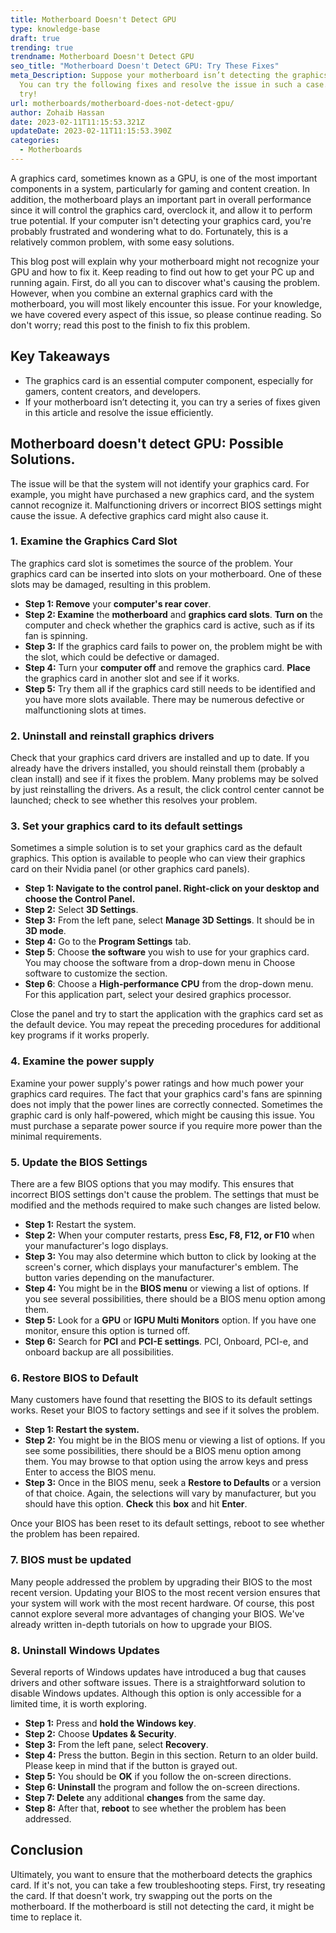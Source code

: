 ```yaml
---
title: Motherboard Doesn't Detect GPU
type: knowledge-base
draft: true
trending: true
trendname: Motherboard Doesn't Detect GPU
seo_title: "Motherboard Doesn't Detect GPU: Try These Fixes"
meta_Description: Suppose your motherboard isn’t detecting the graphics card.
  You can try the following fixes and resolve the issue in such a case. Let’s
  try!
url: motherboards/motherboard-does-not-detect-gpu/
author: Zohaib Hassan
date: 2023-02-11T11:15:53.321Z
updateDate: 2023-02-11T11:15:53.390Z
categories:
  - Motherboards
---
```

A graphics card, sometimes known as a GPU, is one of the most important components in a system, particularly for gaming and content creation. In addition, the motherboard plays an important part in overall performance since it will control the graphics card, overclock it, and allow it to perform true potential. If your computer isn't detecting your graphics card, you're probably frustrated and wondering what to do. Fortunately, this is a relatively common problem, with some easy solutions.

This blog post will explain why your motherboard might not recognize your GPU and how to fix it. Keep reading to find out how to get your PC up and running again. First, do all you can to discover what's causing the problem. However, when you combine an external graphics card with the motherboard, you will most likely encounter this issue. For your knowledge, we have covered every aspect of this issue, so please continue reading. So don't worry; read this post to the finish to fix this problem.

## Key Takeaways

* The graphics card is an essential computer component, especially for gamers, content creators, and developers. 
* If your motherboard isn’t detecting it, you can try a series of fixes given in this article and resolve the issue efficiently. 

## Motherboard doesn't detect GPU: Possible Solutions.

The issue will be that the system will not identify your graphics card. For example, you might have purchased a new graphics card, and the system cannot recognize it. Malfunctioning drivers or incorrect BIOS settings might cause the issue. A defective graphics card might also cause it. 

### 1. Examine the Graphics Card Slot

The graphics card slot is sometimes the source of the problem. Your graphics card can be inserted into slots on your motherboard. One of these slots may be damaged, resulting in this problem.

* **Step 1: Remove** your **computer's rear cover**.
* **Step 2: Examine** the **motherboard** and **graphics card slots**. **Turn on** the computer and check whether the graphics card is active, such as if its fan is spinning.
* **Step 3:** If the graphics card fails to power on, the problem might be with the slot, which could be defective or damaged.
* **Step 4:** Turn your **computer off** and remove the graphics card. **Place** the graphics card in another slot and see if it works.
* **Step 5:** Try them all if the graphics card still needs to be identified and you have more slots available. There may be numerous defective or malfunctioning slots at times.

### 2. Uninstall and reinstall graphics drivers

Check that your graphics card drivers are installed and up to date. If you already have the drivers installed, you should reinstall them (probably a clean install) and see if it fixes the problem. Many problems may be solved by just reinstalling the drivers. As a result, the click control center cannot be launched; check to see whether this resolves your problem.

### 3. Set your graphics card to its default settings

Sometimes a simple solution is to set your graphics card as the default graphics. This option is available to people who can view their graphics card on their Nvidia panel (or other graphics card panels). 

* **Step 1: Navigate to the control panel. Right-click on your desktop and choose the Control Panel.**
* **Step 2:** Select **3D Settings**.
* **Step 3:** From the left pane, select **Manage 3D Settings**. It should be in **3D mode**.
* **Step 4:** Go to the **Program Settings** tab.
* **Step 5**: Choose **the software** you wish to use for your graphics card. You may choose the software from a drop-down menu in Choose software to customize the section.
* **Step 6**: Choose a **High-performance CPU** from the drop-down menu. For this application part, select your desired graphics processor.

Close the panel and try to start the application with the graphics card set as the default device. You may repeat the preceding procedures for additional key programs if it works properly.

### 4. Examine the power supply

Examine your power supply's power ratings and how much power your graphics card requires. The fact that your graphics card's fans are spinning does not imply that the power lines are correctly connected. Sometimes the graphic card is only half-powered, which might be causing this issue. You must purchase a separate power source if you require more power than the minimal requirements.

### 5. Update the BIOS Settings

There are a few BIOS options that you may modify. This ensures that incorrect BIOS settings don't cause the problem. The settings that must be modified and the methods required to make such changes are listed below.

* **Step 1:** Restart the system.
* **Step 2:** When your computer restarts, press **Esc, F8, F12, or F10** when your manufacturer's logo displays. 
* **Step 3:** You may also determine which button to click by looking at the screen's corner, which displays your manufacturer's emblem. The button varies depending on the manufacturer.
* **Step 4:** You might be in the **BIOS menu** or viewing a list of options. If you see several possibilities, there should be a BIOS menu option among them. 
* **Step 5:** Look for a **GPU** or **IGPU Multi Monitors** option. If you have one monitor, ensure this option is turned off.
* **Step 6:** Search for **PCI** and **PCI-E settings**. PCI, Onboard, PCI-e, and onboard backup are all possibilities. 

### 6. Restore BIOS to Default

Many customers have found that resetting the BIOS to its default settings works. Reset your BIOS to factory settings and see if it solves the problem. 

* **Step 1: Restart the system.**
* **Step 2:** You might be in the BIOS menu or viewing a list of options. If you see some possibilities, there should be a BIOS menu option among them. You may browse to that option using the arrow keys and press Enter to access the BIOS menu.
* **Step 3:** Once in the BIOS menu, seek a **Restore to Defaults** or a version of that choice. Again, the selections will vary by manufacturer, but you should have this option. **Check** this **box** and hit **Enter**.

Once your BIOS has been reset to its default settings, reboot to see whether the problem has been repaired.

### 7. BIOS must be updated

Many people addressed the problem by upgrading their BIOS to the most recent version. Updating your BIOS to the most recent version ensures that your system will work with the most recent hardware. Of course, this post cannot explore several more advantages of changing your BIOS. We've already written in-depth tutorials on how to upgrade your BIOS.

### 8. Uninstall Windows Updates

Several reports of Windows updates have introduced a bug that causes drivers and other software issues. There is a straightforward solution to disable Windows updates. Although this option is only accessible for a limited time, it is worth exploring.

* **Step 1:** Press and **hold the Windows key**.
* **Step 2:** Choose **Updates & Security**.
* **Step 3:** From the left pane, select **Recovery**.
* **Step 4:** Press the button. Begin in this section. Return to an older build. Please keep in mind that if the button is grayed out.
* **Step 5:** You should be **OK** if you follow the on-screen directions.
* **Step 6: Uninstall** the program and follow the on-screen directions.
* **Step 7: Delete** any additional **changes** from the same day.
* **Step 8:** After that, **reboot** to see whether the problem has been addressed.

## Conclusion

Ultimately, you want to ensure that the motherboard detects the graphics card. If it's not, you can take a few troubleshooting steps. First, try reseating the card. If that doesn't work, try swapping out the ports on the motherboard. If the motherboard is still not detecting the card, it might be time to replace it.